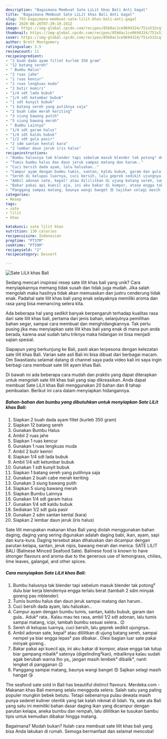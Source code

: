 ```yaml
---
description: "Bagaimana Membuat Sate LiLit khas Bali Anti Gagal"
title: "Bagaimana Membuat Sate LiLit khas Bali Anti Gagal"
slug: 793-bagaimana-membuat-sate-lilit-khas-bali-anti-gagal
date: 2020-06-26T07:39:19.241Z
image: https://img-global.cpcdn.com/recipes/85b0ac1ce9694324/751x532cq70/sate-lilit-khas-bali-foto-resep-utama.jpg
thumbnail: https://img-global.cpcdn.com/recipes/85b0ac1ce9694324/751x532cq70/sate-lilit-khas-bali-foto-resep-utama.jpg
cover: https://img-global.cpcdn.com/recipes/85b0ac1ce9694324/751x532cq70/sate-lilit-khas-bali-foto-resep-utama.jpg
author: Brett Montgomery
ratingvalue: 3.5
reviewcount: 11
recipeingredient:
- "2 buah dada ayam fillet kurleb 350 gram"
- "12 batang sereh"
- " Bumbu Halus"
- "2 ruas jahe"
- "1 ruas kencur"
- "1 ruas lengkuas muda"
- "2 butir kemiri"
- "1/4 sdt lada bubuk"
- "1/4 sdt ketumbar bubuk"
- "1 sdt kunyit bubuk"
- "1 batang sereh yang putihnya saja"
- "2 buah cabe merah keriting"
- "3 siung bawang putih"
- "5 siung bawang merah"
- " Bumbu Lainnya"
- "1/4 sdt garam halus"
- "1/4 sdt kaldu bubuk"
- "1/2 sdt gula pasir"
- "2 sdm santan kental kara"
- "2 lembar daun jeruk iris halus"
recipeinstructions:
- "Bumbu halusnya tak blender tapi sebelum masuk blender tak potong² dulu biar kerja blendernya engga terlalu berat (tambah 2 sdm minyak goreng pas mblender)"
- "Tumis bumbu halus dan daun jeruk sampai matang dan harum.."
- "Cuci bersih dada ayam, lalu haluskan.."
- "Campur ayam dengan bumbu tumis, santan, kaldu bubuk, garam dan gula.. Aduk² rata.. Kalau mau tes rasa, ambil 1/2 sdt adonan, lalu tumis sampai matang, icipi, tambah bumbu sesuai selera.. 😉"
- "Sereh di kelupas luarnya, cuci bersih, lalu geprek sedikit ujungnya.."
- "Ambil adonan sate, kepal² atau dililitkan di ujung batang sereh, sampai nempel ya biar engga lepas² pas dibakar.. Olesi bagian luar sate pakai minyak goreng.."
- "Bakar pakai api kuecil aja, ini aku bakar di kompor, atase engga tak tutup biar gampang mbalik² satenya (digelinding²kan), mbaliknya kalau sudah agak berubah warna lho ya,, jangan masih lembek² dibalik², nanti lengket di pangganan 😉"
- "Panggang sampai matang, baunya wangi banget 😍 Sajikan selagi masih hangat 😘"
categories:
- Resep
tags:
- sate
- lilit
- khas

katakunci: sate lilit khas 
nutrition: 130 calories
recipecuisine: Indonesian
preptime: "PT37M"
cooktime: "PT59M"
recipeyield: "2"
recipecategory: Dessert

---
```



![Sate LiLit khas Bali](https://img-global.cpcdn.com/recipes/85b0ac1ce9694324/751x532cq70/sate-lilit-khas-bali-foto-resep-utama.jpg)

Sedang mencari inspirasi resep sate lilit khas bali yang unik? Cara menyiapkannya memang tidak susah dan tidak juga mudah. Jika salah mengolah maka hasilnya tidak akan memuaskan dan justru cenderung tidak enak. Padahal sate lilit khas bali yang enak selayaknya memiliki aroma dan rasa yang bisa memancing selera kita.

Ada beberapa hal yang sedikit banyak berpengaruh terhadap kualitas rasa dari sate lilit khas bali, pertama dari jenis bahan, selanjutnya pemilihan bahan segar, sampai cara membuat dan menghidangkannya. Tak perlu pusing jika mau menyiapkan sate lilit khas bali yang enak di mana pun anda berada, karena asal sudah tahu triknya maka hidangan ini bisa menjadi sajian spesial.

Siapapun yang berkunjung ke Bali, pasti akan terpesona dengan kelezatan sate lilit khas Bali. Varian sate asli Bali ini bisa dibuat dari berbagai macam. Om Swastiastu selamat datang di channel saya pada video kali ini saya ingin berbagi cara membuat sate lilit ayam khas Bali.


Di bawah ini ada beberapa cara mudah dan praktis yang dapat diterapkan untuk mengolah sate lilit khas bali yang siap dikreasikan. Anda dapat membuat Sate LiLit khas Bali menggunakan 20 bahan dan 8 tahap pembuatan. Berikut ini cara dalam menyiapkan hidangannya.

<!--inarticleads1-->

##### Bahan-bahan dan bumbu yang dibutuhkan untuk menyiapkan Sate LiLit khas Bali:

1. Siapkan 2 buah dada ayam fillet (kurleb 350 gram)
1. Siapkan 12 batang sereh
1. Gunakan  Bumbu Halus
1. Ambil 2 ruas jahe
1. Siapkan 1 ruas kencur
1. Gunakan 1 ruas lengkuas muda
1. Ambil 2 butir kemiri
1. Siapkan 1/4 sdt lada bubuk
1. Ambil 1/4 sdt ketumbar bubuk
1. Gunakan 1 sdt kunyit bubuk
1. Siapkan 1 batang sereh yang putihnya saja
1. Gunakan 2 buah cabe merah keriting
1. Gunakan 3 siung bawang putih
1. Siapkan 5 siung bawang merah
1. Siapkan  Bumbu Lainnya
1. Gunakan 1/4 sdt garam halus
1. Gunakan 1/4 sdt kaldu bubuk
1. Sediakan 1/2 sdt gula pasir
1. Gunakan 2 sdm santan kental (kara)
1. Siapkan 2 lembar daun jeruk (iris halus)


Sate lilit merupakan makanan khas Bali yang diolah menggunakan bahan daging, daging yang sering digunakan adalah daging babi, ikan, ayam, sapi dan kura-kura. Daging tersebut akan dihaluskan dan dicampur dengan parutan kelapa, santan, jeruk nipis, bawang merah dan merica. SATE LILIT BALI (Balinese Minced Seafood Sate). Balinese food is known to have stronger flavours and aroma due to the generous use of lemongrass, chilies, lime leaves, galangal, and other spices. 

<!--inarticleads2-->

##### Cara menyiapkan Sate LiLit khas Bali:

1. Bumbu halusnya tak blender tapi sebelum masuk blender tak potong² dulu biar kerja blendernya engga terlalu berat (tambah 2 sdm minyak goreng pas mblender)
1. Tumis bumbu halus dan daun jeruk sampai matang dan harum..
1. Cuci bersih dada ayam, lalu haluskan..
1. Campur ayam dengan bumbu tumis, santan, kaldu bubuk, garam dan gula.. Aduk² rata.. Kalau mau tes rasa, ambil 1/2 sdt adonan, lalu tumis sampai matang, icipi, tambah bumbu sesuai selera.. 😉
1. Sereh di kelupas luarnya, cuci bersih, lalu geprek sedikit ujungnya..
1. Ambil adonan sate, kepal² atau dililitkan di ujung batang sereh, sampai nempel ya biar engga lepas² pas dibakar.. Olesi bagian luar sate pakai minyak goreng..
1. Bakar pakai api kuecil aja, ini aku bakar di kompor, atase engga tak tutup biar gampang mbalik² satenya (digelinding²kan), mbaliknya kalau sudah agak berubah warna lho ya,, jangan masih lembek² dibalik², nanti lengket di pangganan 😉
1. Panggang sampai matang, baunya wangi banget 😍 Sajikan selagi masih hangat 😘


The seafood sate sold in Bali has beautiful distinct flavours. Merdeka.com - Makanan khas Bali memang selalu menggoda selera. Salah satu yang paling populer mungkin bebek betutu. Tetapi sebenarnya pulau dewata masih punya sederet kuliner otentik yang tak kalah nikmat di lidah. Ya, sate ala Bali yang satu ini memiliki bahan dasar daging ikan yang dicampur dengan parutan kelapa, aneka bumbu dan rempah, lalu dililitkan ke tusukan bambu tipis untuk kemudian dibakar hingga matang. 

Bagaimana? Mudah bukan? Itulah cara membuat sate lilit khas bali yang bisa Anda lakukan di rumah. Semoga bermanfaat dan selamat mencoba!
